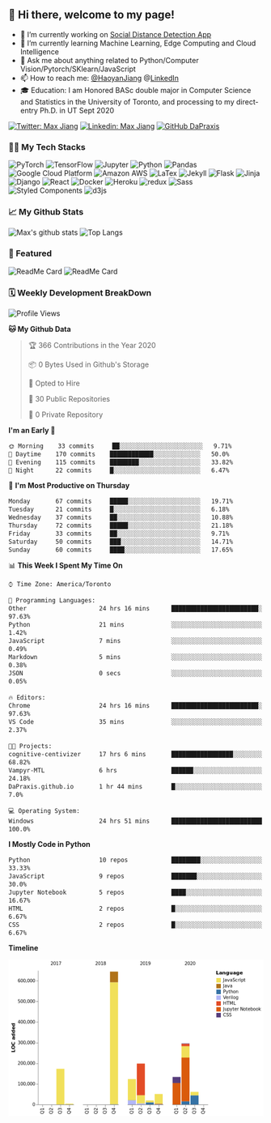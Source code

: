 ## 👋 Hi there, welcome to my page! 

- 🔭 I’m currently working on [Social Distance Detection App](https://colab.research.google.com/drive/16qIZdvKYlyqp-nOS8dXCShUKcGRbtgHJ?usp=sharing)
- 🌱 I’m currently learning Machine Learning, Edge Computing and Cloud Intelligence
- 💬 Ask me about anything related to Python/Computer Vision/Pytorch/SKlearn/JavaScript
- 📫 How to reach me: [@HaoyanJiang](Haoyanhy.jiang@mail.utoronto.ca)  @[LinkedIn](https://www.linkedin.com/in/haoyan-jiang/) 
- 🎓 Education: I am Honored BASc double major in Computer Science and Statistics in the University of Toronto, and processing to my direct-entry Ph.D. in UT Sept 2020 

[![Twitter: Max Jiang](https://img.shields.io/twitter/follow/Max15595598?style=social)](https://twitter.com/Max15595598)
[![Linkedin: Max Jiang](https://img.shields.io/badge/-MaxJiang-blue?style=flat-square&logo=Linkedin&logoColor=white&link=https://www.linkedin.com/in/haoyan-jiang/)](https://www.linkedin.com/in/haoyan-jiang/)
[![GitHub DaPraxis](https://img.shields.io/github/followers/dapraxis?label=follow&style=social)](https://github.com/DaPraxis)

### 👨‍💻 My Tech Stacks
<p>
  <img alt="PyTorch" src="https://img.shields.io/badge/-PyTorch-EE4C2C?style=flat-square&logo=PyTorch&logoColor=white" />
  <img alt="TensorFlow" src="https://img.shields.io/badge/-TensorFlow-FF6F00?style=flat-square&logo=TensorFlow&logoColor=white" />
  <img alt="Jupyter" src="https://img.shields.io/badge/-Jupyter-F37626?style=flat-square&logo=Jupyter&logoColor=white" />
  <img alt="Python" src="https://img.shields.io/badge/-Python-3776AB?style=flat-square&logo=Python&logoColor=white" />
  <img alt="Pandas" src="https://img.shields.io/badge/-Pandas-150458?style=flat-square&logo=Pandas&logoColor=white" />
  <img alt="Google Cloud Platform" src="https://img.shields.io/badge/-Google_Cloud_Platform-1a73e8?style=flat-square&logo=google-cloud&logoColor=white" />
  <img alt="Amazon AWS" src="https://img.shields.io/badge/-Amazon_AWS-232F3E?style=flat-square&logo=amazon-aws&logoColor=white" />
  <img alt="LaTex" src="https://img.shields.io/badge/-LaTex-008080?style=flat-square&logo=latex&logoColor=white" />
  <img alt="Jekyll" src="https://img.shields.io/badge/-Jekyll-CC0000?style=flat-square&logo=Jekyll&logoColor=white" />
  <img alt="Flask" src="https://img.shields.io/badge/-Flask-000000?style=flat-square&logo=flask&logoColor=white" />
  <img alt="Jinja" src="https://img.shields.io/badge/-Jinja-B41717?style=flat-square&logo=jinja&logoColor=white" />
  <img alt="Django" src="https://img.shields.io/badge/-Django-092E20?style=flat-square&logo=django&logoColor=white" />
  <img alt="React" src="https://img.shields.io/badge/-React-45b8d8?style=flat-square&logo=react&logoColor=white" />
  <img alt="Docker" src="https://img.shields.io/badge/-Docker-46a2f1?style=flat-square&logo=docker&logoColor=white" />
  <img alt="Heroku" src="https://img.shields.io/badge/-Heroku-430098?style=flat-square&logo=heroku&logoColor=white" />
  <img alt="redux" src="https://img.shields.io/badge/-Redux-764ABC?style=flat-square&logo=redux&logoColor=white" />
  <img alt="Sass" src="https://img.shields.io/badge/-Sass-CC6699?style=flat-square&logo=sass&logoColor=white" />
  <img alt="Styled Components" src="https://img.shields.io/badge/-Styled_Components-db7092?style=flat-square&logo=styled-components&logoColor=white" />
  <img alt="d3js" src="https://img.shields.io/badge/-D3.js-F9A03C?style=flat-square&logo=d3.js&logoColor=white" />
</p>

### 📈 My Github Stats
![Max's github stats](https://github-readme-stats.vercel.app/api?username=DaPraxis&hide=prs&theme=dark)
![Top Langs](https://github-readme-stats.vercel.app/api/top-langs/?username=DaPraxis&layout=compact&theme=dark)

### 🔫 Featured
![ReadMe Card](https://github-readme-stats.vercel.app/api/pin/?username=Interactive-Media-Lab-Data-Science-Team&repo=Vampyr-MTL&theme=dark)
![ReadMe Card](https://github-readme-stats.vercel.app/api/pin/?username=EvanSamaa&repo=EyeDK&theme=dark)

### 🗓 Weekly Development BreakDown
<!--START_SECTION:waka-->
![Profile Views](http://img.shields.io/badge/Profile%20Views-0-blue)

**🐱 My Github Data** 

> 🏆 366 Contributions in the Year 2020
 > 
> 📦 0 Bytes Used in Github's Storage 
 > 
> 💼 Opted to Hire
 > 
> 📜 30 Public Repositories
 > 
> 🔑 0 Private Repository 
 > 
**I'm an Early 🐤** 

```text
🌞 Morning    33 commits     ██░░░░░░░░░░░░░░░░░░░░░░░   9.71% 
🌆 Daytime    170 commits    ████████████░░░░░░░░░░░░░   50.0% 
🌃 Evening    115 commits    ████████░░░░░░░░░░░░░░░░░   33.82% 
🌙 Night      22 commits     █░░░░░░░░░░░░░░░░░░░░░░░░   6.47%

```
📅 **I'm Most Productive on Thursday** 

```text
Monday       67 commits     █████░░░░░░░░░░░░░░░░░░░░   19.71% 
Tuesday      21 commits     █░░░░░░░░░░░░░░░░░░░░░░░░   6.18% 
Wednesday    37 commits     ██░░░░░░░░░░░░░░░░░░░░░░░   10.88% 
Thursday     72 commits     █████░░░░░░░░░░░░░░░░░░░░   21.18% 
Friday       33 commits     ██░░░░░░░░░░░░░░░░░░░░░░░   9.71% 
Saturday     50 commits     ███░░░░░░░░░░░░░░░░░░░░░░   14.71% 
Sunday       60 commits     ████░░░░░░░░░░░░░░░░░░░░░   17.65%

```


📊 **This Week I Spent My Time On** 

```text
⌚︎ Time Zone: America/Toronto

💬 Programming Languages: 
Other                    24 hrs 16 mins      ████████████████████████░   97.63% 
Python                   21 mins             ░░░░░░░░░░░░░░░░░░░░░░░░░   1.42% 
JavaScript               7 mins              ░░░░░░░░░░░░░░░░░░░░░░░░░   0.49% 
Markdown                 5 mins              ░░░░░░░░░░░░░░░░░░░░░░░░░   0.38% 
JSON                     0 secs              ░░░░░░░░░░░░░░░░░░░░░░░░░   0.05%

🔥 Editors: 
Chrome                   24 hrs 16 mins      ████████████████████████░   97.63% 
VS Code                  35 mins             ░░░░░░░░░░░░░░░░░░░░░░░░░   2.37%

🐱‍💻 Projects: 
cognitive-centivizer     17 hrs 6 mins       █████████████████░░░░░░░░   68.82% 
Vampyr-MTL               6 hrs               ██████░░░░░░░░░░░░░░░░░░░   24.18% 
DaPraxis.github.io       1 hr 44 mins        █░░░░░░░░░░░░░░░░░░░░░░░░   7.0%

💻 Operating System: 
Windows                  24 hrs 51 mins      █████████████████████████   100.0%

```

**I Mostly Code in Python** 

```text
Python                   10 repos            ████████░░░░░░░░░░░░░░░░░   33.33% 
JavaScript               9 repos             ███████░░░░░░░░░░░░░░░░░░   30.0% 
Jupyter Notebook         5 repos             ████░░░░░░░░░░░░░░░░░░░░░   16.67% 
HTML                     2 repos             █░░░░░░░░░░░░░░░░░░░░░░░░   6.67% 
CSS                      2 repos             █░░░░░░░░░░░░░░░░░░░░░░░░   6.67%

```


**Timeline**

![Chart not found](https://github.com/DaPraxis/DaPraxis/blob/master/charts/bar_graph.png) 


<!--END_SECTION:waka-->
